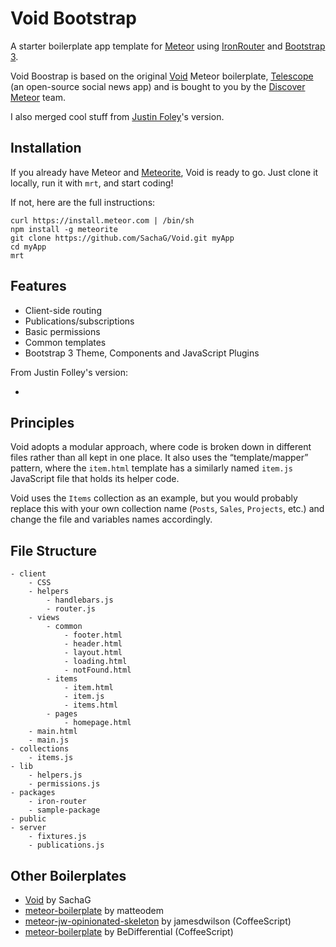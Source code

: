 # Void Bootstrap

A starter boilerplate app template for [Meteor](http://meteor.com) using [IronRouter](https://github.com/EventedMind/iron-router) and [Bootstrap 3](http://getbootstrap).

Void Boostrap is based on the original [Void](http://github.com/SachaG/Void) Meteor boilerplate, [Telescope](http://telesc.pe) (an open-source social news app) and is bought to you by the [Discover Meteor](https://www.discovermeteor.com) team.

I also merged cool stuff from [Justin Foley](https://github.com/jfols)'s version.

## Installation

If you already have Meteor and [Meteorite](https://github.com/oortcloud/meteorite/), Void is ready to go. Just clone it locally, run it with `mrt`, and start coding!

If not, here are the full instructions:

```
curl https://install.meteor.com | /bin/sh
npm install -g meteorite
git clone https://github.com/SachaG/Void.git myApp
cd myApp
mrt
```

## Features

- Client-side routing
- Publications/subscriptions
- Basic permissions
- Common templates
- Bootstrap 3 Theme, Components and JavaScript Plugins

From Justin Folley's version:

- 

## Principles

Void adopts a modular approach, where code is broken down in different files rather than all kept in one place. It also uses the “template/mapper” pattern, where the `item.html` template has a similarly named `item.js` JavaScript file that holds its helper code.

Void uses the `Items` collection as an example, but you would probably replace this with your own collection name (`Posts`, `Sales`, `Projects`, etc.) and change the file and variables names accordingly. 

## File Structure

```
- client
	- CSS
	- helpers
		- handlebars.js
		- router.js
	- views
		- common
			- footer.html
			- header.html
			- layout.html
			- loading.html
			- notFound.html
		- items
			- item.html
			- item.js
			- items.html
		- pages
			- homepage.html
	- main.html
	- main.js
- collections
	- items.js
- lib
	- helpers.js
	- permissions.js
- packages
	- iron-router
	- sample-package
- public
- server
	- fixtures.js
	- publications.js
```

## Other Boilerplates

- [Void](https://github.com/SachaG/Void) by SachaG
- [meteor-boilerplate](https://github.com/matteodem/meteor-boilerplate) by matteodem
- [meteor-jw-opinionated-skeleton](https://github.com/jamesdwilson/meteor-jw-opinionated-skeleton) by jamesdwilson (CoffeeScript)
- [meteor-boilerplate](https://github.com/BeDifferential/meteor-boilerplate) by BeDifferential (CoffeeScript)
